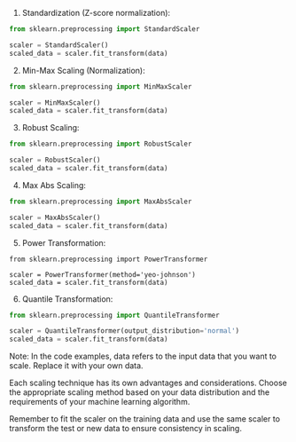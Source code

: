 1. Standardization (Z-score normalization):

```python
from sklearn.preprocessing import StandardScaler

scaler = StandardScaler()
scaled_data = scaler.fit_transform(data)

```

2. Min-Max Scaling (Normalization):

```python
from sklearn.preprocessing import MinMaxScaler

scaler = MinMaxScaler()
scaled_data = scaler.fit_transform(data)

```

3. Robust Scaling:

```python
from sklearn.preprocessing import RobustScaler

scaler = RobustScaler()
scaled_data = scaler.fit_transform(data)

```

4. Max Abs Scaling:

```python
from sklearn.preprocessing import MaxAbsScaler

scaler = MaxAbsScaler()
scaled_data = scaler.fit_transform(data)

```

5. Power Transformation:

```pythom
from sklearn.preprocessing import PowerTransformer

scaler = PowerTransformer(method='yeo-johnson')
scaled_data = scaler.fit_transform(data)

```

6. Quantile Transformation:
```python
from sklearn.preprocessing import QuantileTransformer

scaler = QuantileTransformer(output_distribution='normal')
scaled_data = scaler.fit_transform(data)

```

Note: In the code examples, data refers to the input data that you want to scale. Replace it with your own data.

Each scaling technique has its own advantages and considerations. Choose the appropriate scaling method based on your data distribution and the requirements of your machine learning algorithm.

Remember to fit the scaler on the training data and use the same scaler to transform the test or new data to ensure consistency in scaling.